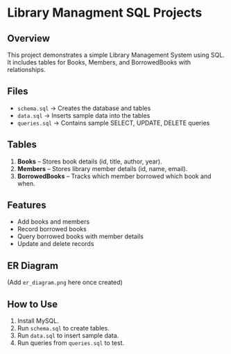 # Library Managment SQL Projects

## Overview
This project demonstrates a simple Library Management System using SQL.
It includes tables for Books, Members, and BorrowedBooks with relationships.

## Files
- `schema.sql` → Creates the database and tables  
- `data.sql` → Inserts sample data into the tables  
- `queries.sql` → Contains sample SELECT, UPDATE, DELETE queries  

## Tables
1. **Books** – Stores book details (id, title, author, year).  
2. **Members** – Stores library member details (id, name, email).  
3. **BorrowedBooks** – Tracks which member borrowed which book and when.

## Features
- Add books and members  
- Record borrowed books  
- Query borrowed books with member details  
- Update and delete records  

## ER Diagram
(Add `er_diagram.png` here once created)

## How to Use
1. Install MySQL.  
2. Run `schema.sql` to create tables.  
3. Run `data.sql` to insert sample data.  
4. Run queries from `queries.sql` to test. 